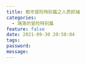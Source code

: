 ```yaml
---
title: 都市冒险特别篇之人质抓捕
categories:
  - 璃落的冒险特别篇
feature: false
date: 2021-09-30 20:50:04
tags:
password:
message:
---
```


<!-- toc -->

